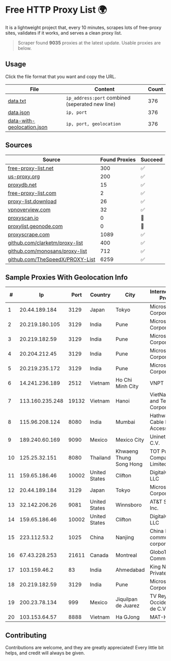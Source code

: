 
# Free HTTP Proxy List 🌍

It is a lightweight project that, every 10 minutes, scrapes lots of free-proxy sites, validates if it works, and serves a clean proxy list.


> Scraper found **9035** proxies at the latest update. Usable proxies are below.

## Usage

Click the file format that you want and copy the URL.


|File|Content|Count|
|----|-------|-----|
|[data.txt](https://raw.githubusercontent.com/themiralay/Proxy-List-World/master/data.txt)|`ip_address:port` combined (seperated new line)|376|
|[data.json](https://raw.githubusercontent.com/themiralay/Proxy-List-World/master/data.json)|`ip, port`|376|
|[data-with-geolocation.json](https://raw.githubusercontent.com/themiralay/Proxy-List-World/master/data-with-geolocation.json)|`ip, port, geolocation`|376|

## Sources

|Source|Found Proxies|Succeed|
|------|-------------|-------|
|[free-proxy-list.net](https://free-proxy-list.net)|300|✅|
|[us-proxy.org](https://www.us-proxy.org)|200|✅|
|[proxydb.net](http://proxydb.net)|15|✅|
|[free-proxy-list.com](https://free-proxy-list.com/?page=&port=&type%5B%5D=http&type%5B%5D=https&up_time=0&search=Search)|2|✅|
|[proxy-list.download](https://www.proxy-list.download/HTTP)|26|✅|
|[vpnoverview.com](https://vpnoverview.com/privacy/anonymous-browsing/free-proxy-servers)|32|✅|
|[proxyscan.io](https://www.proxyscan.io)|0|🚫|
|[proxylist.geonode.com](https://proxylist.geonode.com/api/proxy-list?limit=300&page=1&sort_by=lastChecked&sort_type=desc&protocols=http,https)|0|🚫|
|[proxyscrape.com](https://api.proxyscrape.com/v2/?request=displayproxies&protocol=http&timeout=10000&country=all&ssl=all&anonymity=all)|1089|✅|
|[github.com/clarketm/proxy-list](https://raw.githubusercontent.com/clarketm/proxy-list/master/proxy-list-raw.txt)|400|✅|
|[github.com/monosans/proxy-list](https://raw.githubusercontent.com/monosans/proxy-list/main/proxies/http.txt)|712|✅|
|[github.com/TheSpeedX/PROXY-List](https://raw.githubusercontent.com/TheSpeedX/PROXY-List/master/http.txt)|6259|✅|


## Sample Proxies With Geolocation Info

|#|Ip|Port|Country|City|Internet Service Provider|
|-|--|----|-------|----|-------------------------|
|1|20.44.189.184|3129|Japan|Tokyo|Microsoft Corporation|
|2|20.219.180.105|3129|India|Pune|Microsoft Corporation|
|3|20.219.182.59|3129|India|Pune|Microsoft Corporation|
|4|20.204.212.45|3129|India|Pune|Microsoft Corporation|
|5|20.219.235.172|3129|India|Pune|Microsoft Corporation|
|6|14.241.236.189|2512|Vietnam|Ho Chi Minh City|VNPT|
|7|113.160.235.248|19132|Vietnam|Hanoi|VietNam Post and Telecom Corporation|
|8|115.96.208.124|8080|India|Mumbai|Hathway IP over Cable Internet Access|
|9|189.240.60.169|9090|Mexico|Mexico City|Uninet S.A. de C.V.|
|10|125.25.32.151|8080|Thailand|Khwaeng Thung Song Hong|TOT Public Company Limited|
|11|159.65.186.46|10002|United States|Clifton|DigitalOcean, LLC|
|12|20.44.189.184|3129|Japan|Tokyo|Microsoft Corporation|
|13|32.142.206.26|9081|United States|Winnsboro|AT&T Services, Inc.|
|14|159.65.186.46|10002|United States|Clifton|DigitalOcean, LLC|
|15|223.112.53.2|1025|China|Nanjing|China Mobile communications corporation|
|16|67.43.228.253|21611|Canada|Montreal|GloboTech Communications|
|17|103.159.46.2|83|India|Ahmedabad|King Netsol Private Limited|
|18|20.219.182.59|3129|India|Pune|Microsoft Corporation|
|19|200.23.78.134|999|Mexico|Jiquilpan de Juarez|TV Rey de Occidente, S.A. de C.V.|
|20|103.153.64.57|8888|Vietnam|Ha GJong|MAT-HN|



## Contributing

Contributions are welcome, and they are greatly appreciated! Every
little bit helps, and credit will always be given.


